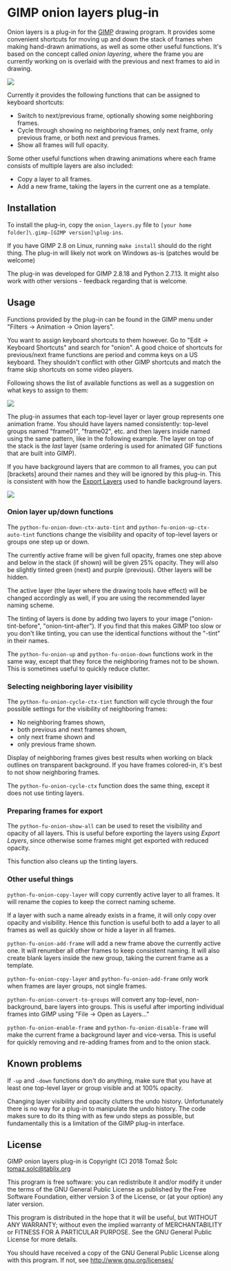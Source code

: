 # GIMP onion layers plug-in

Onion layers is a plug-in for the [GIMP](https://www.gimp.org/) drawing
program. It provides some convenient shortcuts for moving up and down the stack
of frames when making hand-drawn animations, as well as some other useful
functions. It's based on the concept called *onion layering*, where the frame
you are currently working on is overlaid with the previous and next frames to
aid in drawing.

![](figures/example.png)

Currently it provides the following functions that can be assigned to keyboard
shortcuts:

 *  Switch to next/previous frame, optionally showing some neighboring frames.
 *  Cycle through showing no neighboring frames, only next frame, only previous
    frame, or both next and previous frames.
 *  Show all frames will full opacity.

Some other useful functions when drawing animations where each frame consists
of multiple layers are also included:

 *  Copy a layer to all frames.
 *  Add a new frame, taking the layers in the current one as a template.


## Installation

To install the plug-in, copy the `onion_layers.py` file to `[your home folder]\.gimp-[GIMP version]\plug-ins`.

If you have GIMP 2.8 on Linux, running `make install` should do the right
thing. The plug-in will likely not work on Windows as-is (patches would be welcome)

The plug-in was developed for GIMP 2.8.18 and Python 2.7.13. It might also work
with other versions - feedback regarding that is welcome.


## Usage

Functions provided by the plug-in can be found in the GIMP menu under "Filters
-> Animation -> Onion layers".

You want to assign keyboard shortcuts to them however. Go to "Edit -> Keyboard
Shortcuts" and search for "onion". A good choice of shortcuts for previous/next
frame functions are period and comma keys on a US keyboard. They shouldn't
conflict with other GIMP shortcuts and match the frame skip shortcuts on some
video players.

Following shows the list of available functions as well as a suggestion on what
keys to assign to them:

![](figures/keyboard-shortcuts.png)

The plug-in assumes that each top-level layer or layer group represents one
animation frame. You should have layers named consistently: top-level groups
named "frame01", "frame02", etc. and then layers inside named using the same
pattern, like in the following example. The layer on top of the stack is the
*last* layer (same ordering is used for animated GIF functions that are built
into GIMP).

If you have background layers that are common to all frames, you can put
[brackets] around their names and they will be ignored by this plug-in. This is
consistent with how the [Export
Layers](https://github.com/khalim19/gimp-plugin-export-layers) used to handle
background layers.

![](figures/layers.png)


### Onion layer up/down functions

The `python-fu-onion-down-ctx-auto-tint` and `python-fu-onion-up-ctx-auto-tint`
functions change the visibility and opacity of top-level layers or groups one
step up or down.

The currently active frame will be given full opacity, frames one step above
and below in the stack (if shown) will be given 25% opacity. They will also be
slightly tinted green (next) and purple (previous). Other layers will be hidden.

The active layer (the layer where the drawing tools have effect) will be
changed accordingly as well, if you are using the recommended layer naming scheme.

The tinting of layers is done by adding two layers to your image
("onion-tint-before", "onion-tint-after"). If you find that this makes GIMP too
slow or you don't like tinting, you can use the identical functions without the
"-tint" in their names.

The `python-fu-onion-up` and `python-fu-onion-down` functions work in the same
way, except that they force the neighboring frames not to be shown. This is
sometimes useful to quickly reduce clutter.


### Selecting neighboring layer visibility

The `python-fu-onion-cycle-ctx-tint` function will cycle through the four possible
settings for the visibility of neighboring frames:

 *  No neighboring frames shown,
 *  both previous and next frames shown,
 *  only next frame shown and
 *  only previous frame shown.

Display of neighboring frames gives best results when working on black outlines
on transparent background. If you have frames colored-in, it's best to not show
neighboring frames.

The `python-fu-onion-cycle-ctx` function does the same thing, except it does
not use tinting layers.


### Preparing frames for export

The `python-fu-onion-show-all` can be used to reset the visibility and opacity
of all layers. This is useful before exporting the layers using *Export
Layers*, since otherwise some frames might get exported with reduced opacity.

This function also cleans up the tinting layers.


### Other useful things

`python-fu-onion-copy-layer` will copy currently active layer to all frames. It
will rename the copies to keep the correct naming scheme.

If a layer with such a name already exists in a frame, it will only copy over
opacity and visibility. Hence this function is useful both to add a layer to
all frames as well as quickly show or hide a layer in all frames.

`python-fu-onion-add-frame` will add a new frame above the currently active
one. It will renumber all other frames to keep consistent naming. It will also
create blank layers inside the new group, taking the current frame as a template.

`python-fu-onion-copy-layer` and `python-fu-onion-add-frame` only work when
frames are layer groups, not single frames.

`python-fu-onion-convert-to-groups` will convert any top-level, non-background,
bare layers into groups. This is useful after importing individual frames into
GIMP using "File -> Open as Layers..."

`python-fu-onion-enable-frame` and `python-fu-onion-disable-frame` will make
the current frame a background layer and vice-versa. This is useful for quickly
removing and re-adding frames from and to the onion stack.


## Known problems

If `-up` and `-down` functions don't do anything, make sure that you have at
least one top-level layer or group visible and at 100% opacity.

Changing layer visibility and opacity clutters the undo history. Unfortunately
there is no way for a plug-in to manipulate the undo history. The code makes
sure to do its thing with as few undo steps as possible, but fundamentally this
is a limitation of the GIMP plug-in interface.

## License

GIMP onion layers plug-in is Copyright (C) 2018 Tomaž Šolc tomaz.solc@tablix.org

This program is free software: you can redistribute it and/or modify it under
the terms of the GNU General Public License as published by the Free Software
Foundation, either version 3 of the License, or (at your option) any later
version.

This program is distributed in the hope that it will be useful, but WITHOUT ANY
WARRANTY; without even the implied warranty of MERCHANTABILITY or FITNESS FOR A
PARTICULAR PURPOSE.  See the GNU General Public License for more details.

You should have received a copy of the GNU General Public License along with
this program.  If not, see http://www.gnu.org/licenses/
